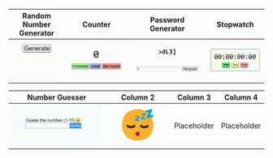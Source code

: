 | Random Number Generator | Counter | Password Generator | Stopwatch |
| --- | --- | --- | --- |
| ![Random Number Generator Demo](1_random_number_generator/random_number_generator_DEMO.gif) | ![Counter Demo](2_counter/counter_DEMO.gif) |  ![Password Generator Demo](4_password_generator/password_generator_DEMO.gif) |  ![Stopwatch Demo](5_stopwatch/stopwatch_DEMO.gif) |

| Number Guesser | Column 2 | Column 3 | Column 4 |
| --- | --- | --- | --- |
| ![Number Guesser Demo](3_number_guesser/number_guesser_DEMO.gif) | ![mouse_events Demo](6_mouse_events/mouse_events_DEMO.gif) | Placeholder | Placeholder |

